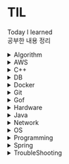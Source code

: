 # TIL
Today I learned  
공부한 내용 정리
<details><summary>Algorithm</summary>

  <blockquote><details><summary>Category</summary>

  - [BackTracking](./Algorithm/Category/BackTracking.md)
  - [BFS](./Algorithm/Category/BFS.md)
  - [Big-O](./Algorithm/Category/Big-O.md)
  - [Binary Search](./Algorithm/Category/BinarySearch.md)
  - [Binary Search Tree](./Algorithm/Category/BinarySearchTree.md)
  - [Binary Tree](./Algorithm/Category/BinaryTree.md)
  - [DFS](./Algorithm/Category/DFS.md)
  - [Graph](./Algorithm/Category/Graph.md)
  - [Hash Table](./Algorithm/Category/HashTable.md)
  - [Linked List](./Algorithm/Category/LinkedList.md)
  - [Queue](./Algorithm/Category/Queue.md)
  - [Bubblesort](./Algorithm/Category/Sort-Bubblesort.md)
  - [Heapsort](./Algorithm/Category/Sort-Heapsort.md)
  - [Insertionsort](./Algorithm/Category/Sort-Insertionsort.md)
  - [Mergesort](./Algorithm/Category/Sort-Mergesort.md)
  - [Quiksort](./Algorithm/Category/Sort-Quiksort.md)
  - [Selectionsort](./Algorithm/Category/Sort-Selectionsort.md)
  - [Stack](./Algorithm/Category/Stack.md)
  </details></blockquote>

  <blockquote><details><summary>CodingTestExcercise</summary>

  - [가장 긴 증가하는 부분 수열2](./Algorithm/CodingTestExcercise/%EA%B0%80%EC%9E%A5%20%EA%B8%B4%20%EC%A6%9D%EA%B0%80%ED%95%98%EB%8A%94%20%EB%B6%80%EB%B6%84%20%EC%88%98%EC%97%B42.md)
  - [두 큐 합 같게 만들기](./Algorithm/CodingTestExcercise/%EB%91%90%ED%81%90%ED%95%A9%EA%B0%99%EA%B2%8C%EB%A7%8C%EB%93%A4%EA%B8%B0.md)
  - [병합 저렬](./Algorithm/CodingTestExcercise/%EB%B3%91%ED%95%A9%EC%A0%95%EB%A0%AC.md)
  - [보석 도둑](./Algorithm/CodingTestExcercise/%EB%B3%B4%EC%84%9D%20%EB%8F%84%EB%91%91.md)
  - [양궁대회](./Algorithm/CodingTestExcercise/%EC%96%91%EA%B6%81%EB%8C%80%ED%9A%8C.md)
  - [잃어버린 괄호](./Algorithm/CodingTestExcercise/%EC%9E%83%EC%96%B4%EB%B2%84%EB%A6%B0%20%EA%B4%84%ED%98%B8.md)
  - [재귀를 이용한 조합 구현](./Algorithm/CodingTestExcercise/%EC%A1%B0%ED%95%A9.md)
  - [피보나치 수열 구현](./Algorithm/CodingTestExcercise/%ED%94%BC%EB%B3%B4%EB%82%98%EC%B9%98%EC%88%98%EC%97%B4.md)
  - [k진수 소수 구하기](./Algorithm/CodingTestExcercise/k%EC%A7%84%EC%88%98%EC%86%8C%EC%88%98%EA%B5%AC%ED%95%98%EA%B8%B0.md)
  </details></blockquote>

  - [N-Queen](./Algorithm/N_Queen.md)
</details>

<details><summary>AWS</summary>

  - [AWS](./AWS/AWS.md)
  - [S3](./AWS/S3.md)
</details>

<details><summary>C++</summary>

  - [accumulate function](./C%2B%2B/accumulate.md)
  - [assert](./C%2B%2B/assert.md)
  - [binary_search](./C%2B%2B/binary_search.md)
  - [comparator](./C%2B%2B/comparator.md)
  - [getline()](./C%2B%2B/getline.md)
  - [heapsort](./C%2B%2B/heapsort.md)
  - [map erase](./C%2B%2B/map_erase.md)
  - [multiset](./C%2B%2B/multiset.md)
  - [priority_queue](./C%2B%2B/priority_queue.md)
  - [substr function speed](./C%2B%2B/speed_substr.md)
  - [split function](./C%2B%2B/split.md)
  - [stringstream function](./C%2B%2B/stringstream.md)
</details>

<details><summary>DB</summary>

  <blockquote><details><summary>SQL</summary>

  - [DDL](.DB/SQL/DDL.md)
  - [DCL](.DB/SQL/DCL.md)
  - [DML](.DB/SQL/DML.md)
  - [SQL - DISTINCT](./DB/SQL/SQL-DISTINCT.md)
  </details></blockquote>

  - [Normalization](./DB/Database_Normalization.md)
  - [NoSQL vs RDBMS](./DB/RedisVsRdbms.md)
</details>

<details><summary>Docker</summary>

  - None
</details>

<details><summary>Git</summary>

  - [Fetch vs Pull](./Git/Git_Fetch_Pull.md)
  - [Issue](./Git/GitHub_Issues.md)
  - [MarkDown](./Git/MarkDown-guide.md)
</details>

<details><summary>Gof</summary>

  - [Adapter](./GoF/Adapter.md)
  - [Builder](./GoF/Builder.md)
  - [Singletone](./Gof/Singletone.md)
  - [Strategy](./GoF/Strategy.md)
</details>

<details>
<summary>Hardware</summary>

- [Cache](./Hardware/Cache.md)
</details>

<details><summary>Java</summary>

  - [Interface Vs Abstract](./Java/InterfaceVsAbstract.md)
  - [Lambda Expression](./Java/LambdaExpression.md)
  - [Stream](./Java/Stream.md)
  - [super](./Java/super.md)
</details>

<details><summary>Network</summary>

  <blockquote><details><summary>TCP/IP 4계층</summary>

  - [4 way handshaking](./Network/TCP_IP_4.md/4way_handshake.md)
  - [ISN](./Network/TCP_IP_4.md/ISN.md)
  - [TCP](./Network/TCP_IP_4.md/TCP.md)
  </details></blockquote>

  - [API](./Network/API.md)
  - [Cookie & Session](./Network/Cookie_Session.md)
  - [CORS](./Network/CORS.md)
  - [JWT](./Network/JWT.md)
  - [XSS & CSRF](./Network/XSS_CSRF.md)
</details>

<details><summary>OS</summary>

  - [Questions](./OS/Questions.md)
</details>

<details><summary>Programming</summary>

  - [의존성](./Programming/Dependency.md)
  - [의존성 주입 DI](./Programming/DI.md)
  - [Framework vs Library](./Programming/Framework%26Library.md)
  - [OAuth](./Programming/OAuth.md)
  - [OOP 객체지향 프로그래밍](./Programming/OOP.md)
</details>

<details><summary>Spring</summary>

  <blockquote><details><summary>Annotations</summary>

  - [Annotations](./Spring/Annotations/Annotations.md)
  </details></blockquote>

  <blockquote><details><summary>JPA</summary>

  - [Jpa Data Delete](./Spring/JPA/Jpa_Data_Delete.md)
  - [Jpa Relation](./Spring/JPA/Jpa_Relation.md)
  - [JPA](./Spring/JPA/JPA.md)
  - [N+1 문제](./Spring/JPA/N%2B1.md)
  </details></blockquote>

  <blockquote><details><summary>SpringSecurity</summary>

  - [Authentication & Authorization](./Spring/SpringSecurity/Authentication%26Authorization.md)
  - [Spring Security Architecture](./Spring/SpringSecurity/SpringSecurityArchitecture.md)
  </details></blockquote>

  - [AOP](./Spring/AOP.md)
  - [Mapping Entities to Dtos](./Spring/Mapping_Entity_to_Dto.md)
  - [Paging and Infinity Scroll](./Spring/Paging_and_Infinity_Scroll.md)
  - [Recursive Relation](./Spring/Recursive_Relation.md)
  - [Springboot](./Spring/Spring%26SpringBoot.md)
  - [Validation & Error](./Spring/Validation%26ErrorCheck.md)
  - [WebSocket Stomp](./Spring/WebSocket_Stomp.md)
</details>

<details><summary>TroubleShooting</summary>

  - [How To Update Board Files](./TroubleShooting/Board_File_Update.md)
  - [Dto DI](./TroubleShooting/Dto_Dependency_Injection_Fail.md)
  - [Jpa delte query not being executed](./TroubleShooting/JPA_Delete_Fail.md)
  - [Jpa Infinity Loop](./TroubleShooting/JPA_Relation_Infinity_Loop.md)
  - [Lazy Exception](./TroubleShooting/Lazy_Exception.md)
  - [Multiple Chat Message Error](./TroubleShooting/Multiple_Chat_Error.md)
  - [Multiple Content Types in ResponseEntity\<ResponseDto\>](./TroubleShooting/Multiple_Content_Type_in_ResponseDto.md)
  - [Recieving Form Data From Controller](./TroubleShooting/Receiving_Form_Data_From_Controller.md)
  - [RequestDto Getters and Setters](./TroubleShooting/RequestDto_Getter_Setter.md)
  - [C++ sort 함수 compare 오류](./TroubleShooting/sort_compare.md)
  - [Stomp Disconnection sessionId](./TroubleShooting/Stomp_Disconnect.md)
  - [Test Code "Strict stubbing argument mismatch"](./TroubleShooting/Test_Strict_stubbing_argument_mismatch.md)
  - [VisualStudio 와 Boj 서버 차이](./TroubleShooting/VisualStudio_BOJ.md)
  - [Websocket and Jwt Authentication](./TroubleShooting/WebSocket_And_Security.md)
</details>
